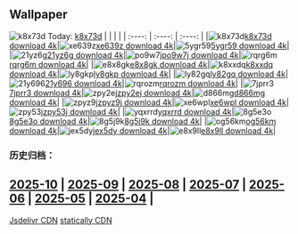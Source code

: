 ## Wallpaper
![k8x73d](https://w.wallhaven.cc/full/k8/wallhaven-k8x73d.png) Today: [k8x73d](https://th.wallhaven.cc/small/k8/k8x73d.jpg)
|      |      |      |
| :----: | :----: | :----: |
|![k8x73d](https://th.wallhaven.cc/small/k8/k8x73d.jpg)[k8x73d download 4k](https://wallhaven.cc/w/k8x73d)|![xe639z](https://th.wallhaven.cc/small/xe/xe639z.jpg)[xe639z download 4k](https://wallhaven.cc/w/xe639z)|![5ygr59](https://th.wallhaven.cc/small/5y/5ygr59.jpg)[5ygr59 download 4k](https://wallhaven.cc/w/5ygr59)|
|![21yz6g](https://th.wallhaven.cc/small/21/21yz6g.jpg)[21yz6g download 4k](https://wallhaven.cc/w/21yz6g)|![po9w7j](https://th.wallhaven.cc/small/po/po9w7j.jpg)[po9w7j download 4k](https://wallhaven.cc/w/po9w7j)|![rqrg6m](https://th.wallhaven.cc/small/rq/rqrg6m.jpg)[rqrg6m download 4k](https://wallhaven.cc/w/rqrg6m)|
|![e8x8gk](https://th.wallhaven.cc/small/e8/e8x8gk.jpg)[e8x8gk download 4k](https://wallhaven.cc/w/e8x8gk)|![k8xxdq](https://th.wallhaven.cc/small/k8/k8xxdq.jpg)[k8xxdq download 4k](https://wallhaven.cc/w/k8xxdq)|![ly8gkp](https://th.wallhaven.cc/small/ly/ly8gkp.jpg)[ly8gkp download 4k](https://wallhaven.cc/w/ly8gkp)|
|![ly82gq](https://th.wallhaven.cc/small/ly/ly82gq.jpg)[ly82gq download 4k](https://wallhaven.cc/w/ly82gq)|![21y696](https://th.wallhaven.cc/small/21/21y696.jpg)[21y696 download 4k](https://wallhaven.cc/w/21y696)|![rqrozm](https://th.wallhaven.cc/small/rq/rqrozm.jpg)[rqrozm download 4k](https://wallhaven.cc/w/rqrozm)|
|![7jprr3](https://th.wallhaven.cc/small/7j/7jprr3.jpg)[7jprr3 download 4k](https://wallhaven.cc/w/7jprr3)|![zpy2ej](https://th.wallhaven.cc/small/zp/zpy2ej.jpg)[zpy2ej download 4k](https://wallhaven.cc/w/zpy2ej)|![d866mg](https://th.wallhaven.cc/small/d8/d866mg.jpg)[d866mg download 4k](https://wallhaven.cc/w/d866mg)|
|![zpyz9j](https://th.wallhaven.cc/small/zp/zpyz9j.jpg)[zpyz9j download 4k](https://wallhaven.cc/w/zpyz9j)|![xe6wpl](https://th.wallhaven.cc/small/xe/xe6wpl.jpg)[xe6wpl download 4k](https://wallhaven.cc/w/xe6wpl)|![zpy53j](https://th.wallhaven.cc/small/zp/zpy53j.jpg)[zpy53j download 4k](https://wallhaven.cc/w/zpy53j)|
|![yqxrrd](https://th.wallhaven.cc/small/yq/yqxrrd.jpg)[yqxrrd download 4k](https://wallhaven.cc/w/yqxrrd)|![8g5e3o](https://th.wallhaven.cc/small/8g/8g5e3o.jpg)[8g5e3o download 4k](https://wallhaven.cc/w/8g5e3o)|![8g5j9k](https://th.wallhaven.cc/small/8g/8g5j9k.jpg)[8g5j9k download 4k](https://wallhaven.cc/w/8g5j9k)|
|![og56km](https://th.wallhaven.cc/small/og/og56km.jpg)[og56km download 4k](https://wallhaven.cc/w/og56km)|![jex5dy](https://th.wallhaven.cc/small/je/jex5dy.jpg)[jex5dy download 4k](https://wallhaven.cc/w/jex5dy)|![e8x9ll](https://th.wallhaven.cc/small/e8/e8x9ll.jpg)[e8x9ll download 4k](https://wallhaven.cc/w/e8x9ll)|

### 历史归档：
[2025-10](https://github.com/april-projects/april-wallpaper/tree/main/picture/2025-10/) | [2025-09](https://github.com/april-projects/april-wallpaper/tree/main/picture/2025-09/) | [2025-08](https://github.com/april-projects/april-wallpaper/tree/main/picture/2025-08/) | [2025-07](https://github.com/april-projects/april-wallpaper/tree/main/picture/2025-07/) | [2025-06](https://github.com/april-projects/april-wallpaper/tree/main/picture/2025-06/) | [2025-05](https://github.com/april-projects/april-wallpaper/tree/main/picture/2025-05/) | [2025-04](https://github.com/april-projects/april-wallpaper/tree/main/picture/2025-04/) | 
---
[Jsdelivr CDN](https://cdn.jsdelivr.net/gh/april-projects/april-wallpaper/api.json)
[statically CDN](https://cdn.statically.io/gh/april-projects/april-wallpaper/main/api.json)